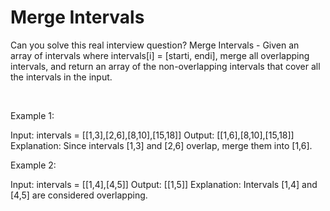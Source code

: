 # Merge Intervals

Can you solve this real interview question? Merge Intervals - Given an array of intervals where intervals[i] = [starti, endi], merge all overlapping intervals, and return an array of the non-overlapping intervals that cover all the intervals in the input.

 

Example 1:


Input: intervals = [[1,3],[2,6],[8,10],[15,18]]
Output: [[1,6],[8,10],[15,18]]
Explanation: Since intervals [1,3] and [2,6] overlap, merge them into [1,6].


Example 2:


Input: intervals = [[1,4],[4,5]]
Output: [[1,5]]
Explanation: Intervals [1,4] and [4,5] are considered overlapping.